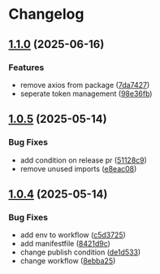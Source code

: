 # Changelog

## [1.1.0](https://github.com/siwol-media/naverworks-api/compare/naverworks-api-v1.0.5...naverworks-api-v1.1.0) (2025-06-16)


### Features

* remove axios from package ([7da7427](https://github.com/siwol-media/naverworks-api/commit/7da742738382ac778265bd398559e9c10d62b70e))
* seperate token management ([98e36fb](https://github.com/siwol-media/naverworks-api/commit/98e36fb89ef47d8549bf9cbf0ff325e00110f2a1))

## [1.0.5](https://github.com/siwol-media/naverworks-api/compare/naverworks-api-v1.0.4...naverworks-api-v1.0.5) (2025-05-14)


### Bug Fixes

* add condition on release pr ([51128c9](https://github.com/siwol-media/naverworks-api/commit/51128c92002a5f32a4dd7138b3d3e09bc21369d4))
* remove unused imports ([e8eac08](https://github.com/siwol-media/naverworks-api/commit/e8eac085c1dff3547cbb5f312f871164e421dab8))

## [1.0.4](https://github.com/siwol-media/naverworks-api/compare/naverworks-api-v1.0.3...naverworks-api-v1.0.4) (2025-05-14)


### Bug Fixes

* add env to workflow ([c5d3725](https://github.com/siwol-media/naverworks-api/commit/c5d3725bfe5b28320bd674055fb3e1172035733f))
* add manifestfile ([8421d9c](https://github.com/siwol-media/naverworks-api/commit/8421d9c16649457585c0b486f70ed9df19a2dd35))
* change publish condition ([de1d533](https://github.com/siwol-media/naverworks-api/commit/de1d533433351a79c7907cffe58287c8b4e17c0b))
* change workflow ([8ebba25](https://github.com/siwol-media/naverworks-api/commit/8ebba25084683a6a02aaf92f62439bfd8786dbc1))
